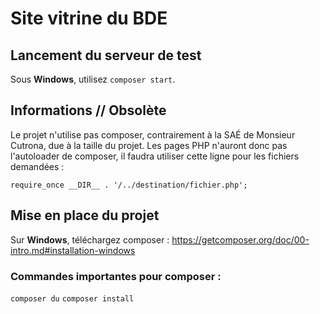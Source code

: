 # Site vitrine du BDE

## Lancement du serveur de test

Sous **Windows**, utilisez `composer start`.

## Informations // Obsolète

Le projet n'utilise pas composer, contrairement à la SAÉ de Monsieur Cutrona, due à la taille du projet. Les pages PHP
n'auront donc pas l'autoloader de composer, il faudra utiliser cette ligne pour les fichiers demandées :

    require_once __DIR__ . '/../destination/fichier.php';

## Mise en place du projet

Sur **Windows**, téléchargez composer : https://getcomposer.org/doc/00-intro.md#installation-windows

### Commandes importantes pour composer :

`composer du`
`composer install`